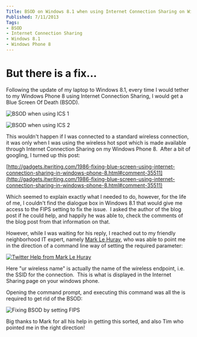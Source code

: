 ```yaml
---
Title: BSOD on Windows 8.1 when using Internet Connection Sharing on Windows Phone 8
Published: 7/11/2013
Tags:
- BSOD
- Internet Connection Sharing
- Windows 8.1
- Windows Phone 8
---
```


# But there is a fix...

Following the update of my laptop to Windows 8.1, every time I would tether to my Windows Phone 8 using Internet Connection Sharing, I would get a Blue Screen Of Death (BSOD).

![BSOD when using ICS 1](/assets/posts/2013-11-07-bsod-windows-81-using-internet-connection-sharing-windows-phone-8/WP_20131025_07_11_25_Pro-1024x576.jpg)

![BSOD when using ICS 2](/assets/posts/2013-11-07-bsod-windows-81-using-internet-connection-sharing-windows-phone-8/WP_20131025_06_56_38_Pro-1024x576.jpg)

This wouldn't happen if I was connected to a standard wireless connection, it was only when I was using the wireless hot spot which is made available through Internet Connection Sharing on my Windows Phone 8.  After a bit of googling, I turned up this post:

[http://gadgets.itwriting.com/1986-fixing-blue-screen-using-internet-connection-sharing-in-windows-phone-8.html#comment-35511](http://gadgets.itwriting.com/1986-fixing-blue-screen-using-internet-connection-sharing-in-windows-phone-8.html#comment-35511)

Which seemed to explain exactly what I needed to do, however, for the life of me, I couldn't find the dialogue box in Windows 8.1 that would give me access to the FIPS setting to fix the issue.  I asked the author of the blog post if he could help, and happily he was able to, check the comments of the blog post from that information on that.

However, while I was waiting for his reply, I reached out to my friendly neighborhood IT expert, namely [Mark Le Huray](https://twitter.com/MarkLeHuray), who was able to point me in the direction of a command line way of setting the required parameter:

[![Twitter Help from Mark Le Huray](/assets/posts/2013-11-07-bsod-windows-81-using-internet-connection-sharing-windows-phone-8/Twitter_Help.png)](https://twitter.com/MarkLeHuray/status/393664176012267520)

Here "ur wireless name" is actually the name of the wireless endpoint, i.e. the SSID for the connection.  This is what is displayed in the Internet Sharing page on your windows phone.

Opening the command prompt, and executing this command was all the is required to get rid of the BSOD:

![Fixing BSOD by setting FIPS](/assets/posts/2013-11-07-bsod-windows-81-using-internet-connection-sharing-windows-phone-8/2013-11-05_0741.png)

Big thanks to Mark for all his help in getting this sorted, and also Tim who pointed me in the right direction!
